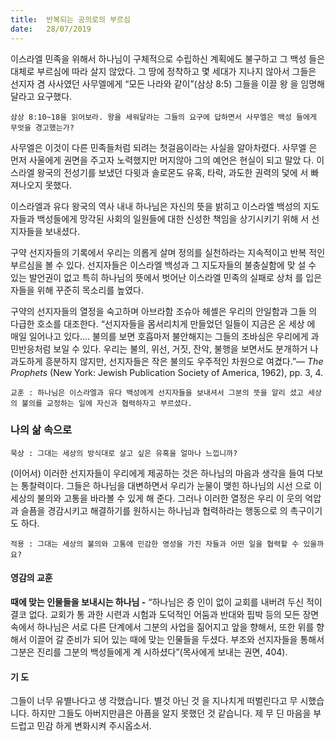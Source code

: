 ```yaml
---
title:  반복되는 공의로의 부르심
date:   28/07/2019
---
```


이스라엘 민족을 위해서 하나님이 구체적으로 수립하신 계획에도 불구하고 그 백성
들은 대체로 부르심에 따라 살지 않았다. 그 땅에 정착하고 몇 세대가 지나지 않아서
그들은 선지자 겸 사사였던 사무엘에게 “모든 나라와 같이”(삼상 8:5) 그들을 이끌 왕
을 임명해 달라고 요구했다.

`삼상 8:10~18을 읽어보라. 왕을 세워달라는 그들의 요구에 답하면서 사무엘은 백성
들에게 무엇을 경고했는가?`

사무엘은 이것이 다른 민족들처럼 되려는 첫걸음이라는 사실을 알아차렸다. 사무엘
은 먼저 사울에게 권면을 주고자 노력했지만 머지않아 그의 예언은 현실이 되고 말았
다. 이스라엘 왕국의 전성기를 보냈던 다윗과 솔로몬도 유혹, 타락, 과도한 권력의 덫에
서 빠져나오지 못했다.

이스라엘과 유다 왕국의 역사 내내 하나님은 자신의 뜻을 밝히고 이스라엘 백성의
지도자들과 백성들에게 망각된 사회의 일원들에 대한 신성한 책임을 상기시키기 위해
서 선지자들을 보내셨다.

구약 선지자들의 기록에서 우리는 의롭게 살며 정의를 실천하라는 지속적이고 반복
적인 부르심을 볼 수 있다. 선지자들은 이스라엘 백성과 그 지도자들의 불충실함에 맞
설 수 있는 발언권이 없고 특히 하나님의 뜻에서 벗어난 이스라엘 민족의 실패로 상처
를 입은 자들을 위해 꾸준히 목소리를 높였다.

구약의 선지자들의 열정을 숙고하며 아브라함 조슈아 헤셸은 우리의 안일함과 그들
의 다급한 호소를 대조한다. “선지자들을 몸서리치게 만들었던 일들이 지금은 온 세상
에 매일 일어나고 있다.… 불의를 보면 호흡마저 불안해지는 그들의 조바심은 우리에게
과민반응처럼 보일 수 있다. 우리는 불의, 위선, 거짓, 잔악, 불행을 보면서도 분개하거
나 과도하게 흥분하지 않지만, 선지자들은 작은 불의도 우주적인 차원으로 여겼다.”—
_The Prophets_ (New York: Jewish Publication Society of America, 1962), pp. 3, 4.

`교훈 : 하나님은 이스라엘과 유다 백성에게 선지자들을 보내셔서 그분의 뜻을 알리
셨고 세상의 불의를 교정하는 일에 자신과 협력하자고 부르셨다.`

### 나의 삶 속으로

`묵상 : 그대는 세상의 방식대로 살고 싶은 유혹을 얼마나 느낍니까?`

(이어서) 이러한 선지자들이 우리에게 제공하는 것은 하나님의 마음과 생각을 들여
다보는 통찰력이다. 그들은 하나님을 대변하면서 우리가 눈물이 맺힌 하나님의 시선
으로 이 세상의 불의와 고통을 바라볼 수 있게 해 준다. 그러나 이러한 열정은 우리 이
웃의 억압과 슬픔을 경감시키고 해결하기를 원하시는 하나님과 협력하라는 행동으로
의 촉구이기도 하다.

`적용 : 그대는 세상의 불의와 고통에 민감한 영성을 가진 자들과 어떤 일을 협력할 수
있을까요?`

#### 영감의 교훈

**때에 맞는 인물들을 보내시는 하나님 -** “하나님은 증
인이 없이 교회를 내버려 두신 적이 결코 없다. 교회가 통
과한 시련과 시험과 도덕적인 어둠과 반대와 핍박 등의
모든 장면 속에서 하나님은 서로 다른 단계에서 그분의
사업을 짊어지고 앞을 향해서, 또한 위를 향해서 이끌어
갈 준비가 되어 있는 때에 맞는 인물들을 두셨다. 부조와
선지자들을 통해서 그분은 진리를 그분의 백성들에게 계
시하셨다”(목사에게 보내는 권면, 404).

#### 기 도

그들이 너무 유별나다고 생
각했습니다. 별것 아닌 것
을 지나치게 떠벌린다고 무
시했습니다. 하지만 그들도
아버지만큼은 아픔을 알지
못했던 것 같습니다. 제 무
딘 마음을 부드럽고 민감
하게 변화시켜 주시옵소서.